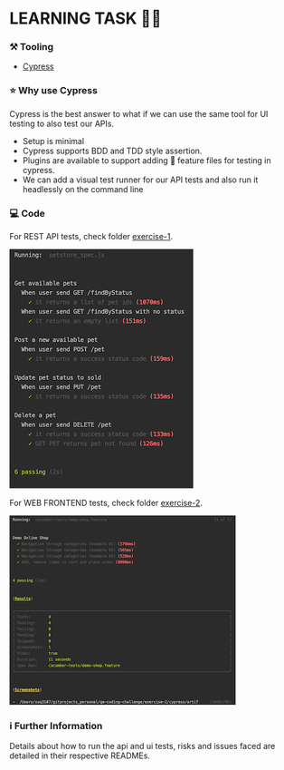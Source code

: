# LEARNING TASK 👩‍💻

### ⚒️ Tooling

- [Cypress](https://www.cypress.io/)

### ⭐️ Why use Cypress

Cypress is the best answer to what if we can use the same tool for UI testing to also test our APIs.
  
* Setup is minimal
* Cypress supports BDD and TDD style assertion. 
* Plugins are available to support adding 🥒 feature files for testing in cypress.
* We can add a visual test runner for our API tests and also run it headlessly on the command line

### 💻 Code

For REST API tests, check folder [exercise-1](./exercise-1).

![automation-results](assets/exercise-1_results.png)


For WEB FRONTEND tests, check folder [exercise-2](./exercise-2).

![automation-results](assets/exercise-2_results.png)

### ℹ️ Further Information

Details about how to run the api and ui tests, risks and issues faced are detailed in their respective READMEs.
